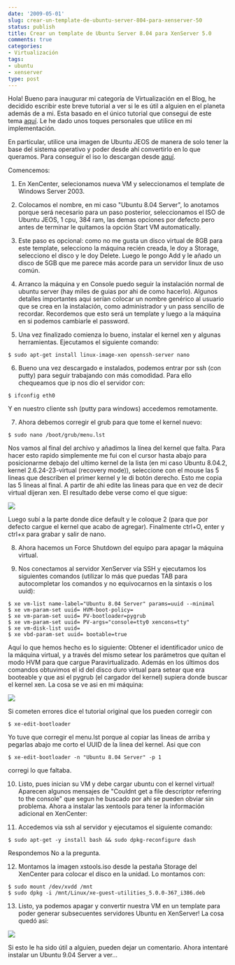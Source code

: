 ```yaml
---
date: '2009-05-01'
slug: crear-un-template-de-ubuntu-server-804-para-xenserver-50
status: publish
title: Crear un template de Ubuntu Server 8.04 para XenServer 5.0
comments: true
categories:
- Virtualización
tags:
- ubuntu
- xenserver
type: post
---
```


Hola! Bueno para inaugurar mi categoría de Virtualización en el Blog, he decidido escribir este breve tutorial a ver si le es útil a alguien en el planeta además de a mi. Esta basado en el único tutorial que consegui de este tema [aquí](http://community.citrix.com/blogs/citrite/anilma/2008/07/02/Installing+Ubuntu+on+XenServer). Le he dado unos toques personales que utilice en mi implementación. 
<!--more-->
En particular, utilice una imagen de Ubuntu JEOS de manera de solo tener la base del sistema operativo y poder desde ahí convertirlo en lo que queramos. Para conseguir el iso lo descargan desde [aquí](http://www.ubuntu.com/products/whatisubuntu/serveredition/jeos).

Comencemos:

1. En XenCenter, selecionamos nueva VM y seleccionamos el template de Windows Server 2003.

2. Colocamos el nombre, en mi caso "Ubuntu 8.04 Server", lo anotamos porque será necesario para un paso posterior, seleccionamos el ISO de Ubuntu JEOS, 1 cpu, 384 ram, las demas opciones por defecto pero antes de terminar le quitamos la opción Start VM automatically. 

3. Este paso es opcional: como no me gusta un disco virtual de 8GB para este template, selecciono la máquina recién creada, le doy a Storage, selecciono el disco y le doy Delete. Luego le pongo Add y le añado un disco de 5GB que me parece más acorde para un servidor linux de uso común. 

4. Arranco la máquina y en Console puedo seguir la instalación normal de ubuntu server (hay miles de guias por ahi de como hacerlo). Algunos detalles importantes aqui serían colocar un nombre genérico al usuario que se crea en la instalación, como administrador y un pass sencillo de recordar. Recordemos que esto será un template y luego a la máquina en si podemos cambiarle el password. 

5. Una vez finalizado comienza lo bueno, instalar el kernel xen y algunas herramientas. Ejecutamos el siguiente comando:

```
$ sudo apt-get install linux-image-xen openssh-server nano
```

6. Bueno una vez descargado e instalados, podemos entrar por ssh (con putty) para seguir trabajando con más comodidad. Para ello chequeamos que ip nos dio el servidor con:

```
$ ifconfig eth0
```

Y en nuestro cliente ssh (putty para windows) accedemos remotamente.

7. Ahora debemos corregir el grub para que tome el kernel nuevo:

``` 
$ sudo nano /boot/grub/menu.lst
```

Nos vamos al final del archivo y añadimos la línea del kernel que falta. Para hacer esto rapido simplemente me fui con el cursor hasta abajo para posicionarme debajo del ultimo kernel de la lista (en mi caso Ubuntu 8.04.2, kernel 2.6.24-23-virtual (recovery mode)), seleccione con el mouse las 5 lineas que describen el primer kernel y le di botón derecho. Esto me copia las 5 lineas al final. A partir de ahi edite las lineas para que en vez de decir virtual dijeran xen. El resultado debe verse como el que sigue:

![](/images/2009/05/ubuntuxen1.jpg)

Luego subí a la parte donde dice default y le coloque 2 (para que por defecto cargue el kernel que acabo de agregar). Finalmente ctrl+O, enter y ctrl+x para grabar y salir de nano.

8. Ahora hacemos un Force Shutdown del equipo para apagar la máquina virtual.

9. Nos conectamos al servidor XenServer vía SSH y ejecutamos los siguientes comandos (utilizar lo más que puedas TAB para autocompletar los comandos y no equivocarnos en la sintaxis o los uuid):

```
$ xe vm-list name-label="Ubuntu 8.04 Server" params=uuid --minimal
$ xe vm-param-set uuid= HVM-boot-policy=
$ xe vm-param-set uuid= PV-bootloader=pygrub
$ xe vm-param-set uuid= PV-args="console=tty0 xencons=tty"
$ xe vm-disk-list uuid=
$ xe vbd-param-set uuid= bootable=true
```

Aquí lo que hemos hecho es lo siguiente: Obtener el identificador unico de la máquina virtual, y a través del mismo setear los parámetros que quitan el modo HVM para que cargue Paravirtualizado. Además en los últimos dos comandos obtuvimos el id del disco duro virtual para setear que era booteable y que asi el pygrub (el cargador del kernel) supiera donde buscar el kernel xen. La cosa se ve asi en mi máquina:

![](/images/2009/05/ubuntuxen2.jpg)

Si cometen errores dice el tutorial original que los pueden corregir con

```    
$ xe-edit-bootloader
```

Yo tuve que corregir el menu.lst porque al copiar las lineas de arriba y pegarlas abajo me corto el UUID de la linea del kernel. Asi que con

```   
$ xe-edit-bootloader -n "Ubuntu 8.04 Server" -p 1
```

corregi lo que faltaba.

10. Listo, pues inician su VM y debe cargar ubuntu con el kernel virtual! Aparecen algunos mensajes de "Couldnt get a file descriptor referring to the console" que segun he buscado por ahi se pueden obviar sin problema. Ahora a instalar las xentools para tener la información adicional en XenCenter:

11. Accedemos via ssh al servidor y ejecutamos el siguiente comando:

``` 
$ sudo apt-get -y install bash && sudo dpkg-reconfigure dash
```

Respondemos No a la pregunta.

12. Montamos la imagen xstools.iso desde la pestaña Storage del XenCenter para colocar el disco en  la unidad. Lo montamos con:

```    
$ sudo mount /dev/xvdd /mnt
$ sudo dpkg -i /mnt/Linux/xe-guest-utilities_5.0.0-367_i386.deb
```

13. Listo, ya podemos apagar y convertir nuestra VM en un template para poder generar subsecuentes servidores Ubuntu en XenServer! La cosa quedó asi:

![](/images/2009/05/ubuntuxen3.jpg)

Si esto le ha sido útil a alguien, pueden dejar un comentario. Ahora intentaré instalar un Ubuntu 9.04 Server a ver...
